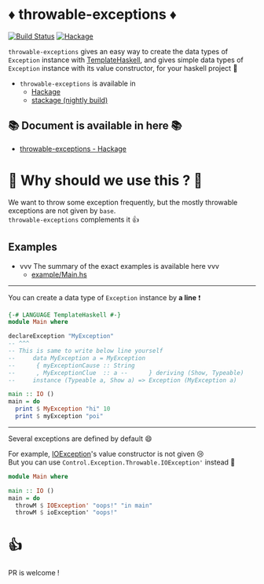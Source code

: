 # :diamonds: throwable-exceptions :diamonds:
[![Build Status](https://travis-ci.org/aiya000/hs-throwable-exceptions.svg?branch=master)](https://travis-ci.org/aiya000/hs-throwable-exceptions)
[![Hackage](https://img.shields.io/badge/hackage-v0.1.0.x-blue.svg)](https://hackage.haskell.org/package/throwable-exceptions)

`throwable-exceptions` gives an easy way to create the data types of `Exception` instance with [TemplateHaskell](https://wiki.haskell.org/Template_Haskell),
and gives simple data types of `Exception` instance with its value constructor,
for your haskell project :dog:

- `throwable-exceptions` is available in
    - [Hackage](https://hackage.haskell.org/package/throwable-exceptions)
    - [stackage (nightly build)](https://www.stackage.org/nightly-2017-06-18/package/throwable-exceptions)


## :books: Document is available in here :books:

- [throwable-exceptions - Hackage](https://hackage.haskell.org/package/throwable-exceptions)


# :muscle: Why should we use this ? :muscle:
We want to throw some exception frequently, but the mostly throwable exceptions are not given by `base`.  
`throwable-exceptions` complements it :+1:


## Examples

- vvv  The summary of the exact examples is available here  vvv
    - [example/Main.hs](https://github.com/aiya000/hs-throwable-exceptions/blob/master/example/Main.hs)

- - -

You can create a data type of `Exception` instance by **a line** :exclamation:

```haskell
{-# LANGUAGE TemplateHaskell #-}
module Main where

declareException "MyException"
-- ^^^
-- This is same to write below line yourself
--     data MyException a = MyException
--      { myExceptionCause :: String
--      , MyExceptionClue  :: a --      } deriving (Show, Typeable)
--     instance (Typeable a, Show a) => Exception (MyException a)

main :: IO ()
main = do
  print $ MyException "hi" 10
  print $ myException "poi"
```

- - -

Several exceptions are defined by default :smile:

For example, [IOException](https://hackage.haskell.org/package/base-4.9.1.0/docs/Control-Exception.html#t:IOException)'s value constructor is not given :cry:  
But you can use `Control.Exception.Throwable.IOException'` instead :dog:

```haskell
module Main where

main :: IO ()
main = do
  throwM $ IOException' "oops!" "in main"
  throwM $ ioException' "oops!"
```


# :+1:
PR is welcome !
